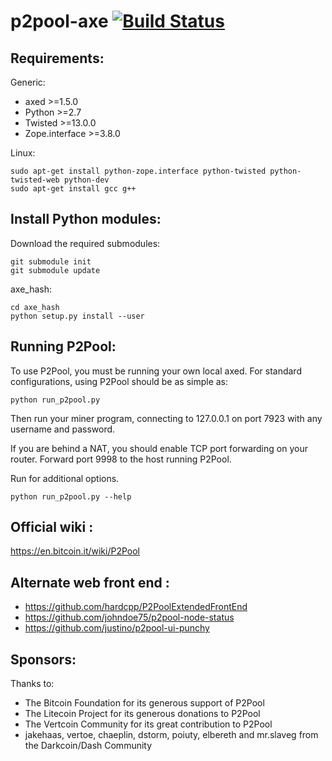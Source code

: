 # p2pool-axe [![Build Status](https://travis-ci.org/AXErunners/p2pool-axe.svg?branch=master)](https://travis-ci.org/AXErunners/p2pool-axe)

Requirements:
-------------------------
Generic:

* axed >=1.5.0
* Python >=2.7
* Twisted >=13.0.0
* Zope.interface >=3.8.0

Linux:

    sudo apt-get install python-zope.interface python-twisted python-twisted-web python-dev
    sudo apt-get install gcc g++

Install Python modules:
-------------------------
Download the required submodules:

    git submodule init
    git submodule update

axe_hash:

    cd axe_hash
    python setup.py install --user

Running P2Pool:
-------------------------
To use P2Pool, you must be running your own local axed. For standard
configurations, using P2Pool should be as simple as:

    python run_p2pool.py

Then run your miner program, connecting to 127.0.0.1 on port 7923 with any
username and password.

If you are behind a NAT, you should enable TCP port forwarding on your
router. Forward port 9998 to the host running P2Pool.

Run for additional options.

    python run_p2pool.py --help

Official wiki :
-------------------------
https://en.bitcoin.it/wiki/P2Pool

Alternate web front end :
-------------------------
* https://github.com/hardcpp/P2PoolExtendedFrontEnd
* https://github.com/johndoe75/p2pool-node-status
* https://github.com/justino/p2pool-ui-punchy

Sponsors:
-------------------------

Thanks to:
* The Bitcoin Foundation for its generous support of P2Pool
* The Litecoin Project for its generous donations to P2Pool
* The Vertcoin Community for its great contribution to P2Pool
* jakehaas, vertoe, chaeplin, dstorm, poiuty, elbereth  and mr.slaveg from the Darkcoin/Dash Community
